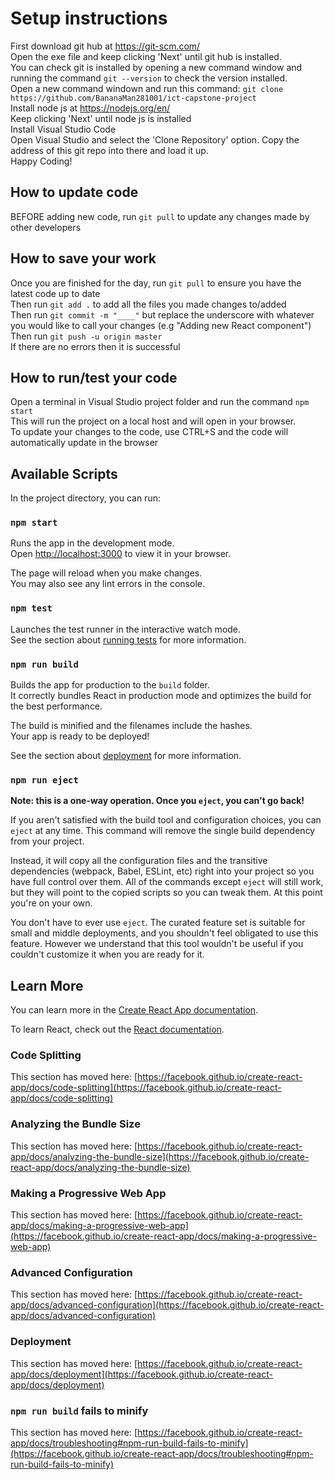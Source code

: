 # Setup instructions
First download git hub at https://git-scm.com/ \
Open the exe file and keep clicking 'Next' until git hub is installed. \
You can check git is installed by opening a new command window and running the command `git --version` to check the version installed. \
Open a new command windown and run this command: `git clone https://github.com/BananaMan281001/ict-capstone-project`\
Install node js at https://nodejs.org/en/ \
Keep clicking 'Next' until node js is installed \
Install Visual Studio Code \
Open Visual Studio and select the 'Clone Repository' option. Copy the address of this git repo into there and load it up. \
Happy Coding!

## How to update code
BEFORE adding new code, run `git pull` to update any changes made by other developers

## How to save your work
Once you are finished for the day, run `git pull` to ensure you have the latest code up to date \
Then run `git add .` to add all the files you made changes to/added \
Then run `git commit -m "____"` but replace the underscore with whatever you would like to call your changes (e.g "Adding new React component") \
Then run `git push -u origin master` \
If there are no errors then it is successful

## How to run/test your code
Open a terminal in Visual Studio project folder and run the command `npm start` \
This will run the project on a local host and will open in your browser. \
To update your changes to the code, use CTRL+S and the code will automatically update in the browser

## Available Scripts

In the project directory, you can run:

### `npm start`

Runs the app in the development mode.\
Open [http://localhost:3000](http://localhost:3000) to view it in your browser.

The page will reload when you make changes.\
You may also see any lint errors in the console.

### `npm test`

Launches the test runner in the interactive watch mode.\
See the section about [running tests](https://facebook.github.io/create-react-app/docs/running-tests) for more information.

### `npm run build`

Builds the app for production to the `build` folder.\
It correctly bundles React in production mode and optimizes the build for the best performance.

The build is minified and the filenames include the hashes.\
Your app is ready to be deployed!

See the section about [deployment](https://facebook.github.io/create-react-app/docs/deployment) for more information.

### `npm run eject`

**Note: this is a one-way operation. Once you `eject`, you can't go back!**

If you aren't satisfied with the build tool and configuration choices, you can `eject` at any time. This command will remove the single build dependency from your project.

Instead, it will copy all the configuration files and the transitive dependencies (webpack, Babel, ESLint, etc) right into your project so you have full control over them. All of the commands except `eject` will still work, but they will point to the copied scripts so you can tweak them. At this point you're on your own.

You don't have to ever use `eject`. The curated feature set is suitable for small and middle deployments, and you shouldn't feel obligated to use this feature. However we understand that this tool wouldn't be useful if you couldn't customize it when you are ready for it.

## Learn More

You can learn more in the [Create React App documentation](https://facebook.github.io/create-react-app/docs/getting-started).

To learn React, check out the [React documentation](https://reactjs.org/).

### Code Splitting

This section has moved here: [https://facebook.github.io/create-react-app/docs/code-splitting](https://facebook.github.io/create-react-app/docs/code-splitting)

### Analyzing the Bundle Size

This section has moved here: [https://facebook.github.io/create-react-app/docs/analyzing-the-bundle-size](https://facebook.github.io/create-react-app/docs/analyzing-the-bundle-size)

### Making a Progressive Web App

This section has moved here: [https://facebook.github.io/create-react-app/docs/making-a-progressive-web-app](https://facebook.github.io/create-react-app/docs/making-a-progressive-web-app)

### Advanced Configuration

This section has moved here: [https://facebook.github.io/create-react-app/docs/advanced-configuration](https://facebook.github.io/create-react-app/docs/advanced-configuration)

### Deployment

This section has moved here: [https://facebook.github.io/create-react-app/docs/deployment](https://facebook.github.io/create-react-app/docs/deployment)

### `npm run build` fails to minify

This section has moved here: [https://facebook.github.io/create-react-app/docs/troubleshooting#npm-run-build-fails-to-minify](https://facebook.github.io/create-react-app/docs/troubleshooting#npm-run-build-fails-to-minify)
